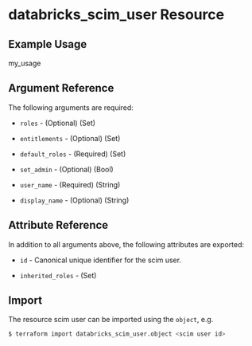 # databricks_scim_user Resource


## Example Usage
my_usage

## Argument Reference

The following arguments are required:

* `roles` - (Optional) (Set) 

* `entitlements` - (Optional) (Set) 

* `default_roles` - (Required) (Set) 

* `set_admin` - (Optional) (Bool) 

* `user_name` - (Required) (String) 

* `display_name` - (Optional) (String) 




## Attribute Reference

In addition to all arguments above, the following attributes are exported:

* `id` - Canonical unique identifier for the scim user.

* `inherited_roles` - (Set) 


## Import

The resource scim user can be imported using the `object`, e.g.

```bash
$ terraform import databricks_scim_user.object <scim user id>
```